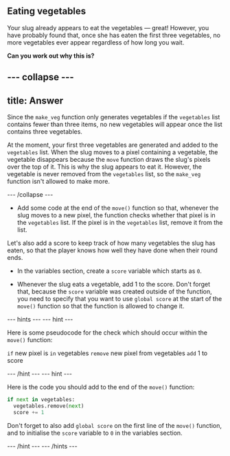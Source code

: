 ## Eating vegetables

Your slug already appears to eat the vegetables — great! However, you have probably found that, once she has eaten the first three vegetables, no more vegetables ever appear regardless of how long you wait.

**Can you work out why this is?**

--- collapse ---
---
title: Answer
---

Since the `make_veg` function only generates vegetables if the `vegetables` list contains fewer than three items, no new vegetables will appear once the list contains three vegetables.

At the moment, your first three vegetables are generated and added to the `vegetables` list. When the slug moves to a pixel containing a vegetable, the vegetable disappears because the `move` function draws the slug's pixels over the top of it. This is why the slug appears to eat it. However, the vegetable is never removed from the `vegetables` list, so the `make_veg` function isn't allowed to make more.

--- /collapse ---

+ Add some code at the end of the `move()` function so that, whenever the slug moves to a new pixel, the function checks whether that pixel is in the `vegetables` list. If the pixel is in the `vegetables` list, remove it from the list.

Let's also add a score to keep track of how many vegetables the slug has eaten, so that the player knows how well they have done when their round ends.

+ In the variables section, create a `score` variable which starts as `0`.

+ Whenever the slug eats a vegetable, add 1 to the score. Don't forget that, because the `score` variable was created outside of the function, you need to specify that you want to use `global score` at the start of the `move()` function so that the function is allowed to change it.

--- hints ---
--- hint ---

Here is some pseudocode for the check which should occur within the `move()` function:

`if` new pixel is `in` vegetables
`remove` new pixel from vegetables
`add` 1 to score

--- /hint ---
--- hint ---

Here is the code you should add to the end of the `move()` function:

```python
if next in vegetables:
  vegetables.remove(next)
  score += 1
```

Don't forget to also add `global score` on the first line of the `move()` function, and to initialise the `score` variable to `0` in the variables section.

--- /hint ---
--- /hints ---
